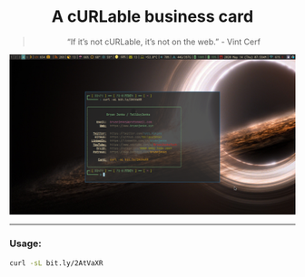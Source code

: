 <div align="center">

# A cURLable business card

> “If it’s not cURLable, it’s not on the web.” - Vint Cerf

![curl output](screenshot.png)

</div>

---

### Usage:

```bash
curl -sL bit.ly/2AtVaXR
```
